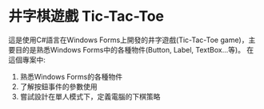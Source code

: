 # 井字棋遊戲 Tic-Tac-Toe

這是使用C#語言在Windows Forms上開發的井字遊戲(Tic-Tac-Toe game)，主要目的是熟悉Windows Forms中的各種物件(Button, Label, TextBox...等)。
在這個專案中:
1. 熟悉Windows Forms的各種物件
2. 了解按鈕事件的參數使用
3. 嘗試設計在單人模式下，定義電腦的下棋策略
